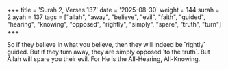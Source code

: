 +++
title = 'Surah 2, Verses 137'
date = '2025-08-30'
weight = 144
surah = 2
ayah = 137
tags = ["allah", "away", "believe", "evil", "faith", "guided", "hearing", "knowing", "opposed", "rightly", "simply", "spare", "truth", "turn"]
+++

So if they believe in what you believe, then they will indeed be ˹rightly˺ guided. But if they turn away, they are simply opposed ˹to the truth˺. But Allah will spare you their evil. For He is the All-Hearing, All-Knowing.